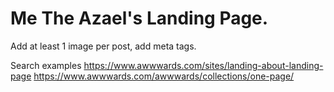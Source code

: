 # Me The Azael's Landing Page.

Add at least 1 image per post, add meta tags.

Search examples
https://www.awwwards.com/sites/landing-about-landing-page
https://www.awwwards.com/awwwards/collections/one-page/
